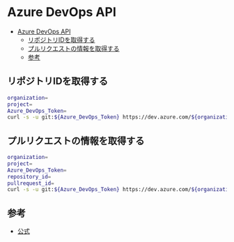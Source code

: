 # Azure DevOps API

- [Azure DevOps API](#azure-devops-api)
  - [リポジトリIDを取得する](#リポジトリidを取得する)
  - [プルリクエストの情報を取得する](#プルリクエストの情報を取得する)
  - [参考](#参考)

## リポジトリIDを取得する

``` bash
organization=
project=
Azure_DevOps_Token=
curl -s -u git:${Azure_DevOps_Token} https://dev.azure.com/${organization}/${project}/_apis/git/repositories?api-version=7.0 | jq -r '.value[] | [.name, .id] | @csv'
```

## プルリクエストの情報を取得する

``` bash
organization=
project=
Azure_DevOps_Token=
repository_id=
pullrequest_id=
curl -s -u git:${Azure_DevOps_Token} https://dev.azure.com/${organization}/${project}/_apis/git/repositories/${repository_id}/pullrequests/${pullrequest_id}?api-version=7.0
```

## 参考

- [公式](https://learn.microsoft.com/ja-jp/rest/api/azure/devops/?view=azure-devops-rest-7.1)